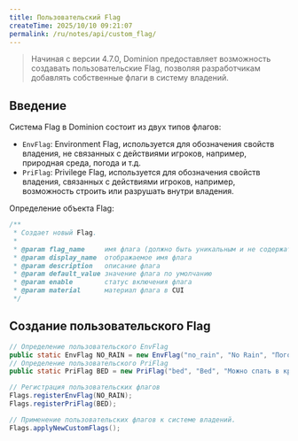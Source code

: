 ```yaml
---
title: Пользовательский Flag
createTime: 2025/10/10 09:21:07
permalink: /ru/notes/api/custom_flag/
---
```


> Начиная с версии 4.7.0, Dominion предоставляет возможность создавать пользовательские Flag, позволяя разработчикам добавлять собственные флаги в систему владений.

## Введение

Система Flag в Dominion состоит из двух типов флагов:

- `EnvFlag`: Environment Flag, используется для обозначения свойств владения, не связанных с действиями игроков, например, природная среда, погода и т.д.
- `PriFlag`: Privilege Flag, используется для обозначения свойств владения, связанных с действиями игроков, например, возможность строить или разрушать внутри владения.

Определение объекта Flag:

```java
/**
 * Создает новый Flag.
 *
 * @param flag_name     имя флага (должно быть уникальным и не содержать пробелов)
 * @param display_name  отображаемое имя флага
 * @param description   описание флага
 * @param default_value значение флага по умолчанию
 * @param enable        статус включения флага
 * @param material      материал флага в CUI
 */
```

## Создание пользовательского Flag

```java
// Определение пользовательского EnvFlag
public static EnvFlag NO_RAIN = new EnvFlag("no_rain", "No Rain", "Погода не меняется на дождь в этом владении.", false, true, Material.SUNFLOWER);
// Определение пользовательского PriFlag
public static PriFlag BED = new PriFlag("bed", "Bed", "Можно спать в кровати (установить точку возрождения).", false, true, Material.RED_BED);

// Регистрация пользовательских флагов
Flags.registerEnvFlag(NO_RAIN);
Flags.registerPriFlag(BED);

// Применение пользовательских флагов к системе владений.
Flags.applyNewCustomFlags();
```
